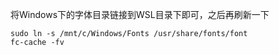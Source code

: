 将Windows下的字体目录链接到WSL目录下即可，之后再刷新一下

```
sudo ln -s /mnt/c/Windows/Fonts /usr/share/fonts/font
fc-cache -fv
```

